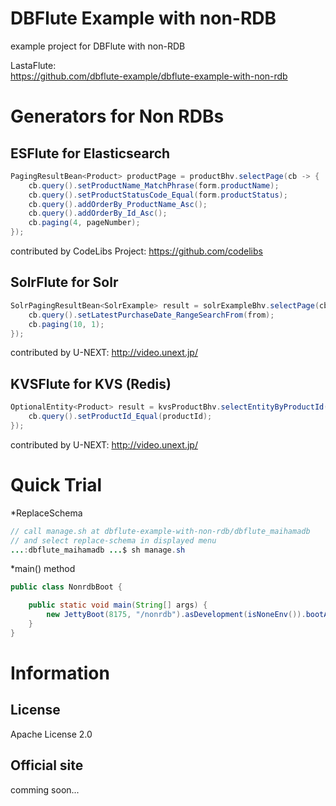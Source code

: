DBFlute Example with non-RDB
=======================
example project for DBFlute with non-RDB

LastaFlute:  
https://github.com/dbflute-example/dbflute-example-with-non-rdb

# Generators for Non RDBs
## ESFlute for Elasticsearch
```java
PagingResultBean<Product> productPage = productBhv.selectPage(cb -> {
    cb.query().setProductName_MatchPhrase(form.productName);
    cb.query().setProductStatusCode_Equal(form.productStatus);
    cb.query().addOrderBy_ProductName_Asc();
    cb.query().addOrderBy_Id_Asc();
    cb.paging(4, pageNumber);
});
```
contributed by CodeLibs Project: https://github.com/codelibs

## SolrFlute for Solr
```java
SolrPagingResultBean<SolrExample> result = solrExampleBhv.selectPage(cb -> {
    cb.query().setLatestPurchaseDate_RangeSearchFrom(from);
    cb.paging(10, 1);
});
```
contributed by U-NEXT: http://video.unext.jp/

## KVSFlute for KVS (Redis)
```java
OptionalEntity<Product> result = kvsProductBhv.selectEntityByProductId(cb -> {
    cb.query().setProductId_Equal(productId);
});
```
contributed by U-NEXT: http://video.unext.jp/

# Quick Trial
*ReplaceSchema
```java
// call manage.sh at dbflute-example-with-non-rdb/dbflute_maihamadb
// and select replace-schema in displayed menu
...:dbflute_maihamadb ...$ sh manage.sh
```

*main() method
```java
public class NonrdbBoot {

    public static void main(String[] args) {
        new JettyBoot(8175, "/nonrdb").asDevelopment(isNoneEnv()).bootAwait();
    }
}
```

# Information
## License
Apache License 2.0

## Official site
comming soon...

